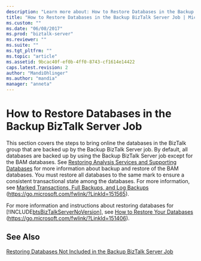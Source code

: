 ```yaml
---
description: "Learn more about: How to Restore Databases in the Backup BizTalk Server Job"
title: "How to Restore Databases in the Backup BizTalk Server Job | Microsoft Docs"
ms.custom: ""
ms.date: "06/08/2017"
ms.prod: "biztalk-server"
ms.reviewer: ""
ms.suite: ""
ms.tgt_pltfrm: ""
ms.topic: "article"
ms.assetid: 9bcac40f-ef0b-4ff0-8743-cf1614e14422
caps.latest.revision: 2
author: "MandiOhlinger"
ms.author: "mandia"
manager: "anneta"
---
```

# How to Restore Databases in the Backup BizTalk Server Job
This section covers the steps to bring online the databases in the BizTalk group that are backed up by the Backup BizTalk Server job. By default, all databases are backed up by using the Backup BizTalk Server job except for the BAM databases. See [Restoring Analysis Services and Supporting Databases](../technical-guides/restoring-analysis-services-and-supporting-databases.md) for more information about backup and restore of the BAM databases. You must restore all databases to the same mark to ensure a consistent transactional state among the databases. For more information, see [Marked Transactions, Full Backups, and Log Backups](https://go.microsoft.com/fwlink/?LinkId=151565) (https://go.microsoft.com/fwlink/?LinkId=151565).

 For more information and instructions about restoring databases for [!INCLUDE[btsBizTalkServerNoVersion](../includes/btsbiztalkservernoversion-md.md)], see [How to Restore Your Databases](https://go.microsoft.com/fwlink/?LinkId=151406) (<https://go.microsoft.com/fwlink/?LinkId=151406>).

## See Also
 [Restoring Databases Not Included in the Backup BizTalk Server Job](../technical-guides/restoring-databases-not-included-in-the-backup-biztalk-server-job.md)
